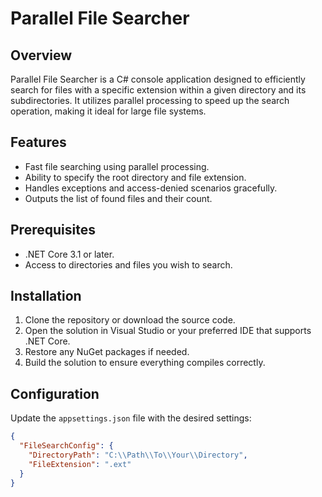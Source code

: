 # Parallel File Searcher

## Overview
Parallel File Searcher is a C# console application designed to efficiently search for files with a specific extension within a given directory and its subdirectories. It utilizes parallel processing to speed up the search operation, making it ideal for large file systems.

## Features
- Fast file searching using parallel processing.
- Ability to specify the root directory and file extension.
- Handles exceptions and access-denied scenarios gracefully.
- Outputs the list of found files and their count.

## Prerequisites
- .NET Core 3.1 or later.
- Access to directories and files you wish to search.

## Installation
1. Clone the repository or download the source code.
2. Open the solution in Visual Studio or your preferred IDE that supports .NET Core.
3. Restore any NuGet packages if needed.
4. Build the solution to ensure everything compiles correctly.

## Configuration
Update the `appsettings.json` file with the desired settings:

```json
{
  "FileSearchConfig": {
    "DirectoryPath": "C:\\Path\\To\\Your\\Directory",
    "FileExtension": ".ext"
  }
}
